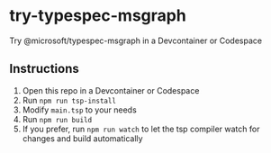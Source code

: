 # try-typespec-msgraph
Try @microsoft/typespec-msgraph in a Devcontainer or Codespace

## Instructions
1. Open this repo in a Devcontainer or Codespace
1. Run `npm run tsp-install`
1. Modify `main.tsp` to your needs
1. Run `npm run build`
1. If you prefer, run `npm run watch` to let the tsp compiler watch for changes and build automatically